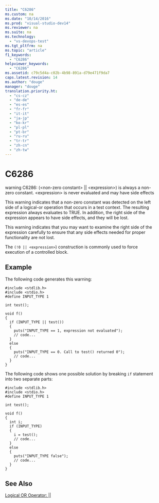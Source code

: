 ```yaml
---
title: "C6286"
ms.custom: na
ms.date: "10/14/2016"
ms.prod: "visual-studio-dev14"
ms.reviewer: na
ms.suite: na
ms.technology: 
  - "vs-devops-test"
ms.tgt_pltfrm: na
ms.topic: "article"
f1_keywords: 
  - "C6286"
helpviewer_keywords: 
  - "C6286"
ms.assetid: c79c5d4a-c02b-4b98-891a-d79e471f9da7
caps.latest.revision: 14
ms.author: "douge"
manager: "douge"
translation.priority.ht: 
  - "cs-cz"
  - "de-de"
  - "es-es"
  - "fr-fr"
  - "it-it"
  - "ja-jp"
  - "ko-kr"
  - "pl-pl"
  - "pt-br"
  - "ru-ru"
  - "tr-tr"
  - "zh-cn"
  - "zh-tw"
---
```

# C6286
warning C6286: (\<non-zero constant> &#124;&#124; \<expression>) is always a non-zero constant. \<expression> is never evaluated and may have side effects  
  
 This warning indicates that a non-zero constant was detected on the left side of a logical-or operation that occurs in a test context. The resulting expression always evaluates to TRUE. In addition, the right side of the expression appears to have side effects, and they will be lost.  
  
 This warning indicates that you may want to examine the right side of the expression carefully to ensure that any side effects needed for proper functionality are not lost.  
  
 The `(!0 || <expression>`) construction is commonly used to force execution of a controlled block.  
  
## Example  
 The following code generates this warning:  
  
```  
#include <stdlib.h>  
#include <stdio.h>  
#define INPUT_TYPE 1   
  
int test();  
  
void f()  
{  
  if (INPUT_TYPE || test())   
  {  
    puts("INPUT_TYPE == 1, expression not evaluated");  
    // code...  
  }  
  else  
  {  
    puts("INPUT_TYPE == 0. Call to test() returned 0");  
    // code...  
  }  
}  
```  
  
 The following code shows one possible solution by breaking `if` statement into two separate parts:  
  
```  
#include <stdlib.h>  
#include <stdio.h>  
#define INPUT_TYPE 1   
  
int test();  
  
void f()  
{  
  int i;  
  if (INPUT_TYPE)   
  {  
    i = test();  
    // code...  
  }  
  else  
  {  
    puts("INPUT_TYPE false");  
    // code...  
  }  
}  
```  
  
## See Also  
 [Logical OR Operator: &#124;&#124;](../Topic/Logical%20OR%20Operator:%20%7C%7C.md)
